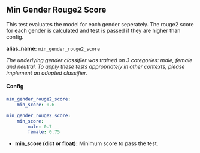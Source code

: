 
<div class="h3-box" markdown="1">

## Min Gender Rouge2 Score

This test evaluates the model for each gender seperately. The rouge2 score for each gender is calculated and test is passed if they are higher than config.

**alias_name:** `min_gender_rouge2_score`

<i class="fa fa-info-circle"></i>
*The underlying gender classifier was trained on 3 categories: male, female and neutral. To apply these tests appropriately in other contexts, please implement an adapted classifier.*

</div><div class="h3-box" markdown="1">

#### Config
```yaml
min_gender_rouge2_score:
    min_score: 0.6
```
```yaml
min_gender_rouge2_score:
    min_score:
        male: 0.7
        female: 0.75
```
- **min_score (dict or float):** Minimum score to pass the test.
<!-- #### Examples -->


</div>